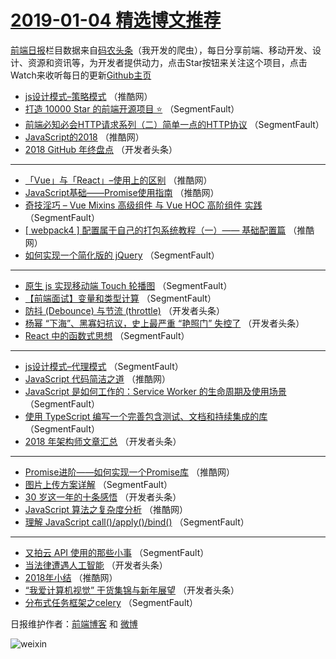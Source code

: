 # [2019-01-04 精选博文推荐](https://toutiao.qdkfweb.cn/date/2019/01/04)

[前端日报](https://qdkfweb.cn/c/news)栏目数据来自[码农头条](https://toutiao.qdkfweb.cn/)（我开发的爬虫），每日分享前端、移动开发、设计、资源和资讯等，为开发者提供动力，点击Star按钮来关注这个项目，点击Watch来收听每日的更新[Github主页](https://github.com/kujian/frontendDaily)
* [js设计模式&#8211;策略模式](https://toutiao.qdkfweb.cn/96641.html) （推酷网）
* [打造 10000 Star 的前端开源项目 ⭐](https://toutiao.qdkfweb.cn/96570.html) （SegmentFault）
* [前端必知必会HTTP请求系列（二）简单一点的HTTP协议](https://toutiao.qdkfweb.cn/96572.html) （SegmentFault）
* [JavaScript的2018](https://toutiao.qdkfweb.cn/96644.html) （推酷网）
* [2018 GitHub 年终盘点](https://toutiao.qdkfweb.cn/96589.html) （开发者头条）

***
* [「Vue」与「React」&#8211;使用上的区别](https://toutiao.qdkfweb.cn/96632.html) （推酷网）
* [JavaScript基础——Promise使用指南](https://toutiao.qdkfweb.cn/96633.html) （推酷网）
* [奇技淫巧 &#8211; Vue Mixins 高级组件 与 Vue HOC 高阶组件 实践](https://toutiao.qdkfweb.cn/96574.html) （SegmentFault）
* [[ webpack4 ] 配置属于自己的打包系统教程（一）—— 基础配置篇](https://toutiao.qdkfweb.cn/96634.html) （推酷网）
* [如何实现一个简化版的 jQuery](https://toutiao.qdkfweb.cn/96575.html) （SegmentFault）

***
* [原生 js 实现移动端 Touch 轮播图](https://toutiao.qdkfweb.cn/96566.html) （SegmentFault）
* [【前端面试】变量和类型计算](https://toutiao.qdkfweb.cn/96577.html) （SegmentFault）
* [防抖 (Debounce) 与节流 (throttle)](https://toutiao.qdkfweb.cn/96601.html) （开发者头条）
* [杨幂 “下海”、黑寡妇抗议，史上最严重 “艳照门” 失控了](https://toutiao.qdkfweb.cn/96590.html) （开发者头条）
* [React 中的函数式思想](https://toutiao.qdkfweb.cn/96569.html) （SegmentFault）

***
* [js设计模式&#8211;代理模式](https://toutiao.qdkfweb.cn/96581.html) （SegmentFault）
* [JavaScript 代码简洁之道](https://toutiao.qdkfweb.cn/96630.html) （推酷网）
* [JavaScript 是如何工作的：Service Worker 的生命周期及使用场景](https://toutiao.qdkfweb.cn/96571.html) （SegmentFault）
* [使用 TypeScript 编写一个完善包含测试、文档和持续集成的库](https://toutiao.qdkfweb.cn/96573.html) （SegmentFault）
* [2018 年架构师文章汇总](https://toutiao.qdkfweb.cn/96584.html) （开发者头条）

***
* [Promise进阶——如何实现一个Promise库](https://toutiao.qdkfweb.cn/96636.html) （推酷网）
* [图片上传方案详解](https://toutiao.qdkfweb.cn/96578.html) （SegmentFault）
* [30 岁这一年的十条感悟](https://toutiao.qdkfweb.cn/96611.html) （开发者头条）
* [JavaScript 算法之复杂度分析](https://toutiao.qdkfweb.cn/96639.html) （推酷网）
* [理解 JavaScript call()/apply()/bind()](https://toutiao.qdkfweb.cn/96568.html) （SegmentFault）

***
* [又拍云 API 使用的那些小事](https://toutiao.qdkfweb.cn/96579.html) （SegmentFault）
* [当法律遭遇人工智能](https://toutiao.qdkfweb.cn/96612.html) （开发者头条）
* [2018年小结](https://toutiao.qdkfweb.cn/96640.html) （推酷网）
* [“我爱计算机视觉” 干货集锦与新年展望](https://toutiao.qdkfweb.cn/96602.html) （开发者头条）
* [分布式任务框架之celery](https://toutiao.qdkfweb.cn/96580.html) （SegmentFault）

日报维护作者：[前端博客](https://qdkfweb.cn/) 和 [微博](https://qdkfweb.cn/go/weibo)

![weixin](https://user-images.githubusercontent.com/3055447/38468989-651132ac-3b80-11e8-8e6b-15122322a9d7.png)